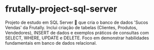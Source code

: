 # frutally-project-sql-server
Projeto de estudo em SQL Server 🚀 que cria o banco de dados 'Sucos Vendas' da Frutally. Inclui criação de tabelas (Clientes, Produtos, Vendedores), INSERT de dados e exemplos práticos de consultas com SELECT, WHERE, UPDATE e DELETE. Foco em demonstrar habilidades fundamentais em banco de dados relacional.
